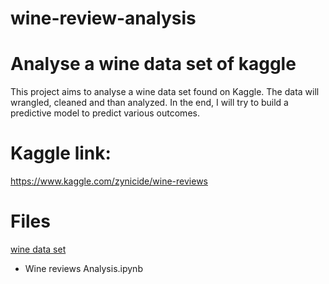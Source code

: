 # wine-review-analysis

# Analyse a wine data set of kaggle
This project aims to analyse a wine data set found on Kaggle. The data will wrangled, cleaned and than analyzed. In the end, I will try to build a predictive model to predict various outcomes. 

# Kaggle link:
https://www.kaggle.com/zynicide/wine-reviews

# Files
<a href="https://www.kaggle.com/zynicide/wine-reviews">wine data set</a>
- Wine reviews Analysis.ipynb

